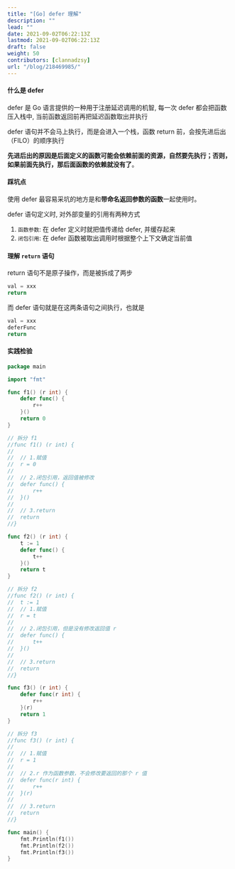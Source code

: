 ```yaml
---
title: "[Go] defer 理解"
description: ""
lead: ""
date: 2021-09-02T06:22:13Z
lastmod: 2021-09-02T06:22:13Z
draft: false
weight: 50
contributors: [clannadzsy]
url: "/blog/218469985/"
---
```

#### 什么是 defer

defer 是 Go 语言提供的一种用于注册延迟调用的机智, 每一次 defer 都会把函数压入栈中, 当前函数返回前再把延迟函数取出并执行

defer 语句并不会马上执行，而是会进入一个栈，函数 return 前，会按先进后出（FILO）的顺序执行

**先进后出的原因是后面定义的函数可能会依赖前面的资源，自然要先执行；否则，如果前面先执行，那后面函数的依赖就没有了**。



#### 踩坑点

使用 defer 最容易采坑的地方是和**带命名返回参数的函数**一起使用时。

defer 语句定义时, 对外部变量的引用有两种方式

1. `函数参数`: 在 defer 定义时就把值传递给 defer, 并缓存起来
2. `闭包引用`: 在 defer 函数被取出调用时根据整个上下文确定当前值



#### 理解 `return` 语句

return 语句不是原子操作，而是被拆成了两步

```go
val = xxx
return
```

而 defer 语句就是在这两条语句之间执行，也就是

```go
val = xxx
deferFunc
return
```



#### 实践检验

```go
package main

import "fmt"

func f1() (r int) {
	defer func() {
		r++
	}()
	return 0
}

// 拆分 f1
//func f1() (r int) {
//
//	// 1.赋值
//	r = 0
//
//	// 2.闭包引用，返回值被修改
//	defer func() {
//		r++
//	}()
//
//	// 3.return
//	return
//}

func f2() (r int) {
	t := 1
	defer func() {
		t++
	}()
	return t
}

// 拆分 f2
//func f2() (r int) {
//	t := 1
//	// 1.赋值
//	r = t
//
//	// 2.闭包引用，但是没有修改返回值 r
//	defer func() {
//		t++
//	}()
//
//	// 3.return
//	return
//}

func f3() (r int) {
	defer func(r int) {
		r++
	}(r)
	return 1
}

// 拆分 f3
//func f3() (r int) {
//
//	// 1.赋值
//	r = 1
//
//	// 2.r 作为函数参数，不会修改要返回的那个 r 值
//	defer func(r int) {
//		r++
//	}(r)
//
//	// 3.return
//	return
//}

func main() {
	fmt.Println(f1())
	fmt.Println(f2())
	fmt.Println(f3())
}
```

